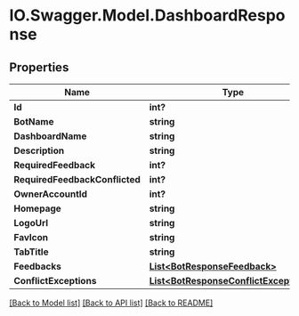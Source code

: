 # IO.Swagger.Model.DashboardResponse
## Properties

Name | Type | Description | Notes
------------ | ------------- | ------------- | -------------
**Id** | **int?** |  | 
**BotName** | **string** |  | 
**DashboardName** | **string** |  | 
**Description** | **string** |  | 
**RequiredFeedback** | **int?** |  | 
**RequiredFeedbackConflicted** | **int?** |  | 
**OwnerAccountId** | **int?** |  | [optional] 
**Homepage** | **string** |  | [optional] 
**LogoUrl** | **string** |  | [optional] 
**FavIcon** | **string** |  | [optional] 
**TabTitle** | **string** |  | [optional] 
**Feedbacks** | [**List&lt;BotResponseFeedback&gt;**](BotResponseFeedback.md) |  | [optional] 
**ConflictExceptions** | [**List&lt;BotResponseConflictExceptions&gt;**](BotResponseConflictExceptions.md) |  | [optional] 

[[Back to Model list]](../README.md#documentation-for-models) [[Back to API list]](../README.md#documentation-for-api-endpoints) [[Back to README]](../README.md)

